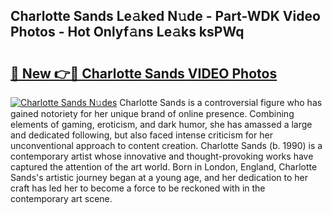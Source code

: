 ## Charlotte Sands Le𝚊ked N𝚞de - Part-WDK Video Photos - Hot Onlyf𝚊ns Le𝚊ks ksPWq

# <h2><a href="http://ab90768.deff.icu/?id=Charlotte+Sands">🔗 New 👉🔴 Charlotte Sands VIDEO Photos</a></h2>

[![Charlotte Sands N𝚞des](https://i.imgur.com/rIISA9y.gif)](http://ab90768.deff.icu/?id=Charlotte+Sands)
Charlotte Sands is a controversial figure who has gained notoriety for her unique brand of online presence. Combining elements of gaming, eroticism, and dark humor, she has amassed a large and dedicated following, but also faced intense criticism for her unconventional approach to content creation. Charlotte Sands (b. 1990) is a contemporary artist whose innovative and thought-provoking works have captured the attention of the art world. Born in London, England, Charlotte Sands's artistic journey began at a young age, and her dedication to her craft has led her to become a force to be reckoned with in the contemporary art scene.
